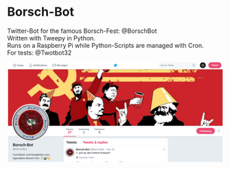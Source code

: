 # Borsch-Bot
Twitter-Bot for the famous Borsch-Fest: @BorschBot   
Written with Tweepy in Python.  
Runs on a Raspberry Pi while Python-Scripts are managed with Cron.   
For tests: @Twotbot32  

<p align="center"><img src="./etc/Screenshot.png" alt="Screenshot" width="500"/></p>

